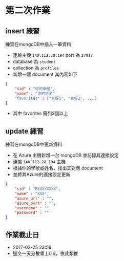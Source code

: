 # 第二次作業


## insert 練習

練習在mongoDB中插入一筆資料

* 連線主機 `140.112.28.194` port 為 `27017`
* database 為 `student`
* collection 為 `profiles`
* 新增一個 document 其內容如下

```json
{
    "sid" : "你的學號", 
    "name" : "你的姓名" 
    "favorites" : ["喜好1", "喜好2", ...]
}
```
* 其中 favorites 需列3個以上


## update 練習

練習在mongoDB中更新資料

* 在 Azure 主機新增一台 mongoDB 並記錄其連接設定
* 連接 `140.112.28.194` 主機 
* 根據你的學號或姓名，找出其對應 document
* 並將其Azure的連接設定更新 

```json
{
    "sid" : "BXXXXXXXX",
    "name" : "XXX",
    "azure_url" : "",
    "azure_port" : "",
    "username" : "",
    "password" : ""
}
```

## 作業截止日

* 2017-03-25 23:59
* 遲交一天分數乘上0.9，依此類推

